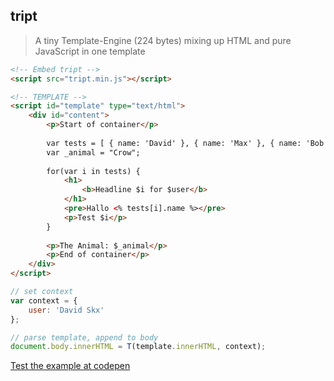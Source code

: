 ## tript

> A tiny Template-Engine (224 bytes) mixing up HTML and pure JavaScript in one template

```html
<!-- Embed tript -->
<script src="tript.min.js"></script>

<!-- TEMPLATE -->
<script id="template" type="text/html">
	<div id="content">
		<p>Start of container</p>
	
		var tests = [ { name: 'David' }, { name: 'Max' }, { name: 'Bob' } ];
		var _animal = "Crow";
	
		for(var i in tests) {
			<h1>
				<b>Headline $i for $user</b>
			</h1>
			<pre>Hallo <% tests[i].name %></pre>
			<p>Test $i</p>
		}
	
		<p>The Animal: $_animal</p>
		<p>End of container</p>
	</div>
</script>
```

```javascript
// set context
var context = {
	user: 'David Skx'
};

// parse template, append to body
document.body.innerHTML = T(template.innerHTML, context);
```

[Test the example at codepen](http://codepen.io/misantronic/pen/ogNbBa)